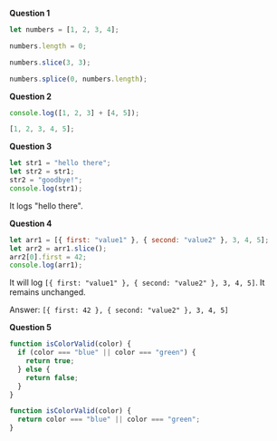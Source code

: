 **Question 1**

```js
let numbers = [1, 2, 3, 4];
```

```js
numbers.length = 0;
```

```js
numbers.slice(3, 3);
```

```js
numbers.splice(0, numbers.length);
```

**Question 2**

```js
console.log([1, 2, 3] + [4, 5]);
```

```js
[1, 2, 3, 4, 5];
```

**Question 3**

```js
let str1 = "hello there";
let str2 = str1;
str2 = "goodbye!";
console.log(str1);
```

It logs "hello there".

**Question 4**

```js
let arr1 = [{ first: "value1" }, { second: "value2" }, 3, 4, 5];
let arr2 = arr1.slice();
arr2[0].first = 42;
console.log(arr1);
```

It will log `[{ first: "value1" }, { second: "value2" }, 3, 4, 5]`. It remains unchanged.

Answer:
`[{ first: 42 }, { second: "value2" }, 3, 4, 5]`

**Question 5**

```js
function isColorValid(color) {
  if (color === "blue" || color === "green") {
    return true;
  } else {
    return false;
  }
}
```

```js
function isColorValid(color) {
  return color === "blue" || color === "green";
}
```

